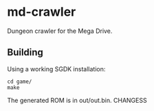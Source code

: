 # md-crawler
Dungeon crawler for the Mega Drive.

## Building

Using a working SGDK installation:

```
cd game/
make
```

The generated ROM is in out/out.bin. CHANGESS
